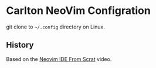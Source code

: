 # Carlton NeoVim Configration

git clone to `~/.config` directory on Linux.

## History

Based on the 
[Neovim IDE From Scrat](https://youtu.be/ctH-a-1eUME)
video.
